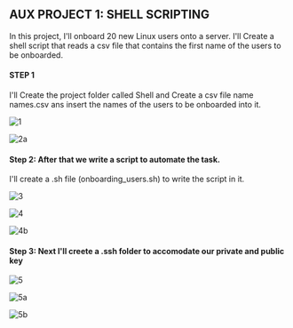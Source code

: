## AUX PROJECT 1: SHELL SCRIPTING

In this project, I'll onboard 20 new Linux users onto a server. 
I'll Create a shell script that reads a csv file that contains the first name of the users to be onboarded.

#### STEP 1
I'll Create the project folder called Shell  and Create a csv file name names.csv ans insert the names of the users to be onboarded into it.

![1](https://user-images.githubusercontent.com/93729559/164442961-b789ccb3-8ab3-47e7-b612-48a9849222a5.png)

![2a](https://user-images.githubusercontent.com/93729559/164442968-9d8e6ecd-cafb-468d-adef-3db4b93d8723.png)



#### Step 2: After that  we write a script to automate the task.
I'll create a .sh file (onboarding_users.sh) to write the script in it.

![3](https://user-images.githubusercontent.com/93729559/164442979-1e4622cd-d33e-47ea-86be-9dac04c0609b.png)


![4](https://user-images.githubusercontent.com/93729559/164446880-59789f00-dcbe-4bbd-ac63-de8209c2ccc6.png)

![4b](https://user-images.githubusercontent.com/93729559/164446905-c444fcc8-3cf6-43b2-9cac-2e6983281db8.png)


#### Step 3: Next I'll creete a .ssh folder to accomodate our private and public key

![5](https://user-images.githubusercontent.com/93729559/164454797-b614b7f9-49a7-47ff-ba3d-d5c2579884a5.png)

![5a](https://user-images.githubusercontent.com/93729559/164454804-6572d4db-dd27-4b4e-878f-f704ab0bb724.png)

![5b](https://user-images.githubusercontent.com/93729559/164454809-bc37d0d5-ddfd-4d61-9087-e891a3682b2e.png)




